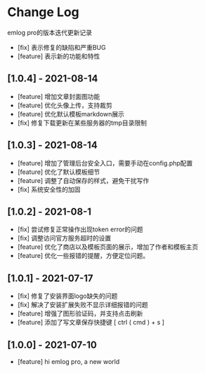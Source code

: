 
# Change Log
emlog pro的版本迭代更新记录
* [fix] 表示修复的缺陷和严重BUG
* [feature] 表示新的功能和特性


## [1.0.4] - 2021-08-14
- [feature] 增加文章封面图功能
- [feature] 优化头像上传，支持裁剪
- [feature] 优化默认模板markdown展示
- [fix] 修复下载更新在某些服务器的tmp目录限制

## [1.0.3] - 2021-08-14
- [feature] 增加了管理后台安全入口，需要手动在config.php配置
- [feature] 优化了默认模板细节
- [feature] 调整了自动保存的样式，避免干扰写作
- [fix] 系统安全性的加固

## [1.0.2] - 2021-08-1
- [fix] 尝试修复正常操作出现token error的问题
- [fix] 调整访问官方服务超时的设置
- [feature] 优化了商店以及模板页面的展示，增加了作者和模板主页
- [feature] 优化一些报错的提醒，方便定位问题。

## [1.0.1] - 2021-07-17
- [fix] 修复了安装界面logo缺失的问题
- [fix] 解决了安装扩展失败不显示详细报错的问题
- [feature] 增强了图形验证码，并支持点击刷新
- [feature] 添加了写文章保存快捷键 [ ctrl ( cmd ) + s ]

## [1.0.0] - 2021-07-10
- [feature] hi emlog pro, a new world